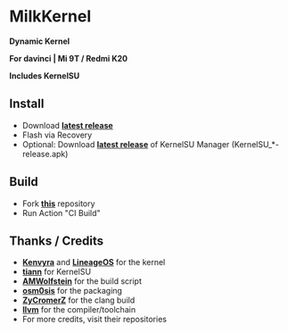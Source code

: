 # MilkKernel

**Dynamic Kernel**

**For davinci | Mi 9T / Redmi K20**

**Includes KernelSU**

## Install

- Download **[latest release](https://github.com/SchweGELBin/action_kernel_milk_davinci/releases/latest/download/MilkKernel.zip)**
- Flash via Recovery
- Optional: Download **[latest release](https://github.com/tiann/KernelSU/releases/latest/)** of KernelSU Manager (KernelSU_*-release.apk)

## Build

- Fork **[this](https://github.com/SchweGELBin/action_kernel_milk_davinci/)** repository
- Run Action "CI Build"

## Thanks / Credits
- **[Kenvyra](https://github.com/Kenvyra/android_kernel_xiaomi_sm6150/)** and **[LineageOS](https://github.com/LineageOS/android_kernel_xiaomi_sm6150/)** for the kernel
- **[tiann](https://github.com/tiann/KernelSU/)** for KernelSU
- **[AMWolfstein](https://github.com/AMWolfstein/action_kernelsu/)** for the build script
- **[osm0sis](https://github.com/osm0sis/AnyKernel3/)** for the packaging
- **[ZyCromerZ](https://github.com/ZyCromerZ/Clang/)** for the clang build
- **[llvm](https://github.com/llvm/llvm-project/)** for the compiler/toolchain
- For more credits, visit their repositories
